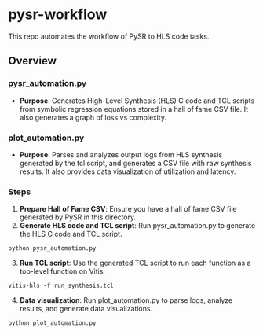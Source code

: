 # pysr-workflow

This repo automates the workflow of PySR to HLS code tasks.

## Overview

### pysr_automation.py
- **Purpose**: Generates High-Level Synthesis (HLS) C code and TCL scripts from symbolic regression equations stored in a hall of fame CSV file. It also generates a graph of loss vs complexity.

### plot_automation.py
- **Purpose**: Parses and analyzes output logs from HLS synthesis generated by the tcl script, and generates a CSV file with raw synthesis results. It also provides data visualization of utilization and latency.

### Steps
1. **Prepare Hall of Fame CSV**: Ensure you have a hall of fame CSV file generated by PySR in this directory.
2. **Generate HLS code and TCL script**: Run pysr_automation.py to generate the HLS C code and TCL script.

  `python pysr_automation.py`

3. **Run TCL script**: Use the generated TCL script to run each function as a top-level function on Vitis.

  `vitis-hls -f run_synthesis.tcl`

4. **Data visualization**: Run plot_automation.py to parse logs, analyze results, and generate data visualizations.

  `python plot_automation.py`
